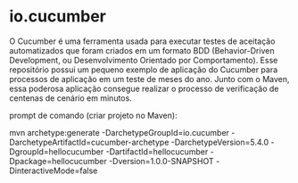 # io.cucumber
O Cucumber é uma ferramenta usada para executar testes de aceitação automatizados que foram criados em um formato BDD (Behavior-Driven Development, ou Desenvolvimento Orientado por Comportamento).  Esse repositório possui um pequeno exemplo de aplicação do Cucumber para processos de aplicação em um teste de meses do ano. Junto com o Maven, essa poderosa aplicação consegue realizar o processo de verificação de centenas de cenário em minutos.

prompt de comando (criar projeto no Maven):

mvn archetype:generate -DarchetypeGroupId=io.cucumber -DarchetypeArtifactId=cucumber-archetype -DarchetypeVersion=5.4.0 -DgroupId=hellocucumber -DartifactId=hellocucumber -Dpackage=hellocucumber -Dversion=1.0.0-SNAPSHOT -DinteractiveMode=false
